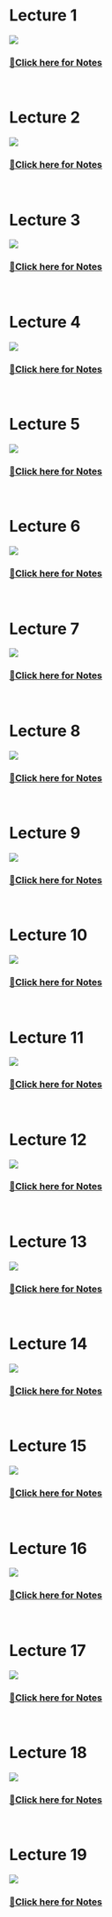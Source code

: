 <h1>Lecture 1</h1>
<a href="https://youtu.be/FMfYhRaoZZM?si=pLJVRIpnERjp7rkb"><img src="https://github.com/Yogaprasadmk/DBMS-Complete-A-To-Z-Course/assets/120255515/98d58832-48b4-40a2-b197-6a617f06938f"></a>
<br/>
<h3>
<a href="https://www.youtube.com/redirect?event=video_description&redir_token=QUFFLUhqbTBHVURZVEJJVUJ4QUdTdWsyWUk0WmllNlBJd3xBQ3Jtc0trenRWT05fNXRJMG5mQlZOVzlEN0w3YlBmY0xWQWJwMUh1Z2ZKRDdDa3lrOEZVSkM1ZE5maXRZd1o1emFZYUE3NGc2RC1RVFd6bDR4ZmZyLUlmeGJfVGF6UXl1SVB2Z1Z0N1c5T0FIYWFIbkVqdWMxVQ&q=https%3A%2F%2Fdrive.google.com%2Fdrive%2Ffolders%2F1mTp-XiRQ3i31PfBi7sEWmzV0oIgzuHJK%3Fusp%3Dsharing&v=FMfYhRaoZZM">🚀Click here for Notes</a></h3>
<br/>

<h1>Lecture 2</h1>
<a href="https://youtu.be/7TcBnuk7lYc?si=iabH_VX5WGFmDdaY"><img src="https://github.com/Yogaprasadmk/DBMS-Complete-A-To-Z-Course/assets/120255515/5da24c7f-2ecc-4e59-9ccf-1dd96d420ac5"></a>
<br/>
<h3><a href="https://www.youtube.com/redirect?event=video_description&redir_token=QUFFLUhqa095S3dVWnpuLVlTR2dXaGlKQnFGWWJaZFVtd3xBQ3Jtc0tuY3BiS3lsaEJVeU13dUF4V0FQamgwd0hHZkZqZjRsM0t5eEE3MkJNdG1hSjh0ckhhbFhDRWpERmFYRHlSQ3YzWFQxeXNvdklhei1ZRW03NDZ6RXdYTWxGTS1CYkFoUGloRkNCelNrYUIxRG1pWkYycw&q=https%3A%2F%2Fdrive.google.com%2Fdrive%2Ffolders%2F1mTp-XiRQ3i31PfBi7sEWmzV0oIgzuHJK%3Fusp%3Dsharing&v=7TcBnuk7lYc">
🚀Click here for Notes</a></h3>
<br/>

<h1>Lecture 3</h1>
<a href="https://youtu.be/wulV-eIu9dM?si=mu-RYIsJnA9zhyyr"><img src="https://github.com/Yogaprasadmk/DBMS-Complete-A-To-Z-Course/assets/120255515/391f2969-8f0e-4dcf-960f-5f2149acc046"></a>
<br/>
<h3><a href="https://www.youtube.com/redirect?event=video_description&redir_token=QUFFLUhqbWFGYlBGaTVrcUdzZkwtMXhhSjluWDBTcGRpQXxBQ3Jtc0tsVGxFTmZ4NVJmb2VRWDZNZ1pucldKVGxtMmUwTFljUncydW9lMXJKVmk0cGdEMExBSlVYRjFMV3NpS2xMV09QclZZY1VCYk1SdVhXYUkxa05JOW9wbEV1Sk9wMG85aVpPTEpNdVNUTE1fSm5YR0lYNA&q=https%3A%2F%2Fgithub.com%2Friti2409%2FDbms_Series%2Fblob%2Fmain%2FLec%25203-%2520DBMS%2520%2526%2520Applications%2Fdbms%2520series.pdf&v=wulV-eIu9dM">
🚀Click here for Notes</a></h3>
<br/>

<h1>Lecture 4</h1>
<a href="https://youtu.be/OdkJK6P4TCA?si=IUK0jY7PwAiHVZAk"><img src="https://github.com/Yogaprasadmk/DBMS-Complete-A-To-Z-Course/assets/120255515/f44c54c3-9796-4f2a-a41b-065cebb6d1c3"></a>
<br/>
<h3><a href="https://www.youtube.com/redirect?event=video_description&redir_token=QUFFLUhqazI3a1Y3UXE0U0NBNGhvcnRja2UyNmpsTzRxQXxBQ3Jtc0trMlhPczJ0WkFoLWZwYklmNjNzelhkSkdBZmhEWXBhVXo5OWU0Zklrc1ZSSXlCSVBhYjl0MzF5LVhXZXZFZG90aVRlQ2pBYm9uMlBuVkFHeUY0RGg3NURxbUpVX1BZd2NxbGdFMHA5c3ZuTC00WVhhSQ&q=https%3A%2F%2Fgithub.com%2Friti2409%2FDbms_Series%2Ftree%2Fmain%2FLec-4%2520One%2520shot%2520revision&v=OdkJK6P4TCA">
🚀Click here for Notes</a></h3>
<br/>

<h1>Lecture 5</h1>
<a href="https://youtu.be/ln-JWRw_hFs?si=_YtghmL_ZYWFXLXC"><img src="https://github.com/Yogaprasadmk/DBMS-Complete-A-To-Z-Course/assets/120255515/82db56ed-2c8a-434c-bfa7-fd58c086e473"></a>
<br/>
<h3><a href="https://www.youtube.com/redirect?event=video_description&redir_token=QUFFLUhqbTVhUUFjQkJPNzhXNXZxbzN0VUszcTVWT1ozQXxBQ3Jtc0tuRjB2S0tkYnBfT0lsbVJ0UjhEc2pDS3ZTQS1zY2x2TzRJbklvWlVCN3B5eUxhWGt5ZXhndmtfbFVYWlRqeXdWQnRtWHZDdU9keUdOY0lhWWQ2b3JaZEwzcXRJRURQN1ZUY29sR0lyY3NRV3Q2ZENuYw&q=https%3A%2F%2Fdrive.google.com%2Fdrive%2Fu%2F3%2Ffolders%2F1tVKoJ8ruh9kfwweYG9vJRorclnS_O4wr&v=ln-JWRw_hFs">🚀Click here for Notes</a>
</h3>
<br/>

<h1>Lecture 6</h1>
<a href="https://youtu.be/T3at61GvUo0?si=bdnOTLAAQxuMZC5G"><img src="https://github.com/Yogaprasadmk/DBMS-Complete-A-To-Z-Course/assets/120255515/aa7c385b-1b45-451e-9d6b-a8aac8bba38a"></a>
<br/>
<h3><a href="https://www.youtube.com/redirect?event=video_description&redir_token=QUFFLUhqbVRUR1NlV19Qc01nNTV6R0hhWjRrT0tKNW9tQXxBQ3Jtc0tsUC13RkhJRDVrb2pHdFJ0c2dPdmpIR25vOTB3M1dISFQwZVlxa2c2TExnVGswV0xKUFpfM3FWeEVDRUV6RjNUQnZsMnF4dm1HLUZ0S295UEdUVk44Sldsc0JYdy1KWnVNYzFrak1aUkRaalBEZWtGYw&q=https%3A%2F%2Fdrive.google.com%2Fdrive%2Fu%2F3%2Ffolders%2F11nWm_MX6xjmgI9fr0piN3FzuSaaNwlVx&v=T3at61GvUo0">🚀Click here for Notes</a>
</h3>
<br/>

<h1>Lecture 7</h1>
<a href="https://youtu.be/WYBdtOQwmSc?si=-G9SdDg1MLvtXBUu"><img src="https://github.com/Yogaprasadmk/DBMS-Complete-A-To-Z-Course/assets/120255515/4beb4a22-8896-41af-a3a1-ad60825faa10"/></a>
<br/>
<h3><a href="https://www.youtube.com/redirect?event=video_description&redir_token=QUFFLUhqblRYTUFsdXp0RV80Z3FxTVVCN3VxdTRuM3dhQXxBQ3Jtc0ttRG95X2hjRzhYVThtOEV3UlpnTm83RWxzd0ZTcGhCdU9VUlhZWG9CWVNwNUplUnJ5T2d6YzZUU3ZfRHFEdllPN0xKY1pvbDZUNkFjcTZLMjlCNVBaendnVjFLYzhPSTQwYzQ2TnJUeDdDSXRvUnBNdw&q=https%3A%2F%2Fgithub.com%2Friti2409%2FDbms_Series%2Fblob%2Fmain%2FLec-7%2520DataAbstraction%2520%2526%2520Different%2520levels%2Fdbms%2520series.pdf&v=WYBdtOQwmSc">🚀Click here for Notes</a>
</h3>
<br/>

<h1>Lecture 8</h1>
<a href="https://youtu.be/6FVjbN-Bd1Q?si=dNxdEfwzdAzTXuyn"><img src="https://github.com/Yogaprasadmk/DBMS-Complete-A-To-Z-Course/assets/120255515/338d131e-97a9-4ebd-aa97-f318f505fc79"></a>
<br/>
<h3>
<a href="https://www.youtube.com/redirect?event=video_description&redir_token=QUFFLUhqbER2UHAzMzhqSXlFcEJpWXlSNDVMVVNZTXZaQXxBQ3Jtc0ttdUFsYjd5amtVRVoySWhqbGJYcldESnliYTBPTlpKRGQwRW84TDdHRUJ6Y1pSZXVLM1dBa2U0Z05LMFRVcTBPY2t0ZXY2dW95bjFRNTVWdnVkSG9POEVya1JObVZ5MThwZjNCWTdKMDEtdkNnaklkOA&q=https%3A%2F%2Fgithub.com%2Friti2409%2FDbms_Series%2Fblob%2Fmain%2FLec-8%2520Schema%2520%2526%2520Instance%2520in%2520DBMS%2Fdbms%2520series.pdf&v=6FVjbN-Bd1Q">🚀Click here for Notes</a></h3>
<br/>

<h1>Lecture 9</h1>
<a href="https://youtu.be/g-2xEyo9TQg?si=peecWjyRFEvObwYL"><img src="https://github.com/Yogaprasadmk/DBMS-Complete-A-To-Z-Course/assets/120255515/7967bc27-528d-4fb7-9a2e-2aecef47fd29"/></a>
<br/>
<h3>
<a href="https://www.youtube.com/redirect?event=video_description&redir_token=QUFFLUhqa3hpMW5yRWRGSEh3TkR2UEJnbWVTOXc2YUpQZ3xBQ3Jtc0ttMjlvaGlTNzRfRWRPMzNVSTllMkczX1poWnYzb2dDQ0c3Vjgwck5sLUEzSUE1RFNxWmR6elEwN0dWczF4WXo1cDlWcW9CcVNfWGZFc0VJSmRXQzNtaVFmQ2hSd01DcXVfVTBFd0Q1SnJxNER0RG93aw&q=https%3A%2F%2Fdrive.google.com%2Fdrive%2Fu%2F3%2Ffolders%2F1l-3lvxd3OmWJcj-0Rb_F5cc5KKrWGFiB&v=g-2xEyo9TQg">🚀Click here for Notes</a></h3>
<br/>


<h1>Lecture 10</h1>
<a href="https://youtu.be/UOyA8TSE7l4?si=XdzzXpr7BQTA4Ho-"><img src="https://github.com/Yogaprasadmk/DBMS-Complete-A-To-Z-Course/assets/120255515/9968baa6-2256-42f0-a14c-b30be61f6df9"></a>
<br/>
<h3>
<a href="https://www.youtube.com/redirect?event=video_description&redir_token=QUFFLUhqa210SVNJNVQyUXYzT1JGblBRWHdQREFuT2xWQXxBQ3Jtc0trb0ZuVWtIYWZPX1ZBR2ljUGFsajlDbDhnbG9oTmlCTDc3bVRFMHU1MWdQTjlhZ3Vrd0h5Y1dJR2RCOGZISnFLOHh5SGF5aGFSRTUzRDlVRndJcWxxZVUzekxUWEppbFViN2VzTzNnN2NIM054T0ZDdw&q=https%3A%2F%2Fgithub.com%2Friti2409%2FDbms_Series%2Fblob%2Fmain%2FLec%252010%25203%2520tier%2520Architecture%2Fdbms%2520series.pdfhttps%3A%2F%2Fdrive.google.com%2Fdrive%2Fu%2F3%2Ffolders%2F1drz-YiEHi9S7h_RWgCadHkNIF3ITpZIp&v=UOyA8TSE7l4">🚀Click here for Notes</a></h3>
<br/>

<h1>Lecture 11</h1>
<a href="https://youtu.be/RNl9ZIDzDG0?si=lN0epYz6MYatfZDP"><img src="https://github.com/Yogaprasadmk/DBMS-Complete-A-To-Z-Course/assets/120255515/3de21f6c-621f-4dc8-8f98-08be51357596"></a>
<br/>
<h3>
<a href="https://www.youtube.com/redirect?event=video_description&redir_token=QUFFLUhqbXdDX0Vrb3g4elo2aHh6NXFuQUpnNjZ2RFVEd3xBQ3Jtc0ttT2hjNWJiUWlCbHMza29ySXd2c1VPZkRqUlh6SzhsM2xwOTNJMUgwcV9iVGd4OUZ1QW80X2F1SVRnNERwckpZSUh2bW10VmVBdmw3UXVLblQtOWdMUWt3bGQ1dkpoZDA0d2l1bkcyMjh5X2hGMFcyOA&q=https%3A%2F%2Fgithub.com%2Friti2409%2FDbms_Series%2Fblob%2Fmain%2FLec%252011%2520Data%2520model%2Fdbms%2520series.pdfhttps%3A%2F%2Fdrive.google.com%2Fdrive%2Fu%2F3%2Ffolders%2F1AzNvypLFrAQQIQRvNgJ_QiN1ObBMEuoU&v=RNl9ZIDzDG0">🚀Click here for Notes</a></h3>
<br/>

<h1>Lecture 12</h1>
<a href="https://youtu.be/QK1l_wtBRIw?si=kzp64UjyFfhmB3Dr"><img src="https://github.com/Yogaprasadmk/DBMS-Complete-A-To-Z-Course/assets/120255515/4c57275f-f928-40df-a19b-e92430373853"></a>
<br/>
<h3>
<a href="https://www.youtube.com/redirect?event=video_description&redir_token=QUFFLUhqa0NtNW92NmVfbGswUHFNU28wTm03VWdjVXdaUXxBQ3Jtc0ttbjU4VTVwT0xfVVRDeWQ4clN0YjVVUHoyOGVYTHJhOWlOcmhDb3B2V0lUNzRUN3hEOGhPRDVDY2R0RHdRYUVCMUdwUWs5bkNOdkQ4dG5TdEFFbEx1WnpBdmpNbjZRTXZodENFUEVMMV9xTmloc1Qzbw&q=https%3A%2F%2Fdrive.google.com%2Fdrive%2Fu%2F3%2Ffolders%2F1oSdqRaFH9xSv9IWhfWmyxXG3_PhXimcB&v=QK1l_wtBRIw">🚀Click here for Notes</a></h3>
<br/>

<h1>Lecture 13</h1>
<a href="https://youtu.be/tzcK1wWQKlU?si=E4VnFvq62vlfEbya"><img src="https://github.com/Yogaprasadmk/DBMS-Complete-A-To-Z-Course/assets/120255515/f2ca4cd2-aae6-410f-ba3a-dabbc9859bfc"></a>
<br/>
<h3>
<a href="https://www.youtube.com/redirect?event=video_description&redir_token=QUFFLUhqbEgwQ0Z2aC13TTlNSXFfdDJ6T0pMWHA0TGw3QXxBQ3Jtc0tuT0dPMUNjMVZBeWJtMzRnQi1RclN0b1hrY3MwbXZrOXlfWGd2aVdzT1pha25VWGZrb1g0TmpFSW1udkU1T1lrUFFrZWg1d1RhSmNxdmR3MTBHRW5mLUxhUXc1NlJlS0NXVEl4VUxKM1pMU3lKZ3YtOA&q=https%3A%2F%2Fgithub.com%2Friti2409%2FDbms_Series%2Fblob%2Fmain%2FLec-13%2520Essential%2520components%2520of%2520table%2Fdbms%2520series.pdf&v=tzcK1wWQKlU">🚀Click here for Notes</a></h3>
<br/>

<h1>Lecture 14</h1>
<a href="https://youtu.be/HlkPTVJ27SQ?si=D40Nw4--ERCyqadK"><img src="https://github.com/Yogaprasadmk/DBMS-Complete-A-To-Z-Course/assets/120255515/74b12d46-4fe4-4949-bc42-06f5d1744fb1"></a>
<br/>
<h3>
<a href="https://www.youtube.com/redirect?event=video_description&redir_token=QUFFLUhqbWZmMXBralJycnBtbW9nQ1dKdnE5TDIxUjBKZ3xBQ3Jtc0trV0Nib3M2d1BWTlhOU1gtX3N6ZDRMZzEyN0tnclI3YWVUNThrTUwxYkZIalBvWkxLMy1sQmtpakRua3pCX3MyR0FjLVRzMzB1NzNhN09NMmRjdGJZTG5PSlRvTTl5ZUVHSEwzbDFQNGpxTWtrT0oyUQ&q=https%3A%2F%2Fgithub.com%2Friti2409%2FDbms_Series%2Fblob%2Fmain%2FLec-14%2520View%2520in%2520DBMS%2Fdbms%2520series.pdf&v=HlkPTVJ27SQ">🚀Click here for Notes</a></h3>
<br/>

<h1>Lecture 15</h1>
<a href="https://youtu.be/Os8ODF7wFC0?si=EwGoGA9KGcB679rp"><img src="https://github.com/Yogaprasadmk/DBMS-Complete-A-To-Z-Course/assets/120255515/34ca8da3-bc9b-4241-8f45-3c5ca87e5624"></a>
<br/>
<h3>
<a href="https://www.youtube.com/redirect?event=video_description&redir_token=QUFFLUhqbHRXVWRyUTJ4eUVUb0htSXVwYi1yX2FkRUFod3xBQ3Jtc0tsYVRlWHVwY3BtbkdlTjM2OXVqSy1mdGRLWENLVXMxaVJhYXpBTkllRzZYblp3b0tzZjhrSEdFNW9uZHQwcFVwdFd3QTZFZDhDN2lJRU9HajExUGlULU1QQks2X3hDNEFXUHMtam1GN0VtOXJYRlZtQQ&q=https%3A%2F%2Fgithub.com%2Friti2409%2FDbms_Series%2Fblob%2Fmain%2FLec-15%2520keys%2520and%2520its%2520types%2Fdbms%2520series.pdfhttps%3A%2F%2Fdrive.google.com%2Fdrive%2Fu%2F3%2Ffolders%2F1210xCM05GLHKco2Pp80LjI7apR0kRohC&v=Os8ODF7wFC0">🚀Click here for Notes</a></h3>
<br/>

<h1>Lecture 16</h1>
<a href="https://youtu.be/aek361JzYv0?si=kZreYOOZSJxuhHvb"><img src="https://github.com/Yogaprasadmk/DBMS-Complete-A-To-Z-Course/assets/120255515/84a90d11-a549-4a01-acbf-3d13e9e87bf0"></a>
<br/>
<h3>
<a href="https://www.youtube.com/redirect?event=video_description&redir_token=QUFFLUhqbFBkaDVweFhGclE1NlFjT010bjYwb0xGR0pEZ3xBQ3Jtc0trTWpZaTBOaTZnSkQ5UGZWaDkxMEdDbU40czZtaEtKYjdPNG96MUNXTXJIMTJjZ042RjB4bUhISE5IWS1CVUNIUzBaMS12eFkxRjM2SDJkQ2E0VGd1ZlNqUzZUNVZOTmp0Z3NGMmJ0SjVkOVhWQkVIOA&q=https%3A%2F%2Fgithub.com%2Friti2409%2FDbms_Series%2Fblob%2Fmain%2FLec-16%2520Referential%2520integrity%2Fdbms%2520series%2520%281%29.pdf&v=aek361JzYv0">🚀Click here for Notes</a></h3>
<br/>

<h1>Lecture 17</h1>
<a href="https://youtu.be/NBNFf_NjMHk?si=sWrPE3JSfZS6QGJu"><img src="https://github.com/Yogaprasadmk/DBMS-Complete-A-To-Z-Course/assets/120255515/fd764c6e-69db-4e7f-8199-32bf9be80083"></a>
<br/>
<h3>
<a href="https://www.youtube.com/redirect?event=video_description&redir_token=QUFFLUhqbEhPajB6OFlKeDVMM2NFeFNxVUh3MDE2UWc5Z3xBQ3Jtc0tsOUFZeDFDVHFoOFc4T3Q1ZXlURnpaVS11YllPQ3ZIRFRuRG1fRjVvMS1nVHpCODY0OXljNTZaVG9wUnBLNEVsMnRtNm1QUUdPOEFBR2pGS2tCSXA4VE93QWlSOUxwSkhTZEVmX3BMTXplS2NUdEVZZw&q=https%3A%2F%2Fdrive.google.com%2Fdrive%2Ffolders%2F1ff8FVpKfs8shEbO7glAmSF_3CZXwMsHT&v=NBNFf_NjMHk">🚀Click here for Notes</a></h3>
<br/>

<h1>Lecture 18</h1>
<a href="https://youtu.be/rheuSfqgnqo?si=HSwbDB08FMIV3HOd"><img src="https://github.com/Yogaprasadmk/DBMS-Complete-A-To-Z-Course/assets/120255515/b849a1a0-e373-43ce-b89b-fbf396a5697a"></a>
<br/>
<h3>
<a href="https://www.youtube.com/redirect?event=video_description&redir_token=QUFFLUhqazB0TWtGMV9uS0Rzb0h4cTZuTkRzaHJYU3JuUXxBQ3Jtc0tsR0tfc0g0dUk1WjQ1Q2sxNDJpcXJkNGRSNDQwUVdVSkhLQ0FYNnhhQml0a0d4M0NhaTRPMXUzS1BNNHRwRzBialdUYTd3UTZJT0ZJR1ZUT1lUWHRieVlZZWdMVk1UQWxIb3VEM1NSYko2SkNuVFVWSQ&q=https%3A%2F%2Fdrive.google.com%2Fdrive%2Ffolders%2F1mTp-XiRQ3i31PfBi7sEWmzV0oIgzuHJK%3Fusp%3Dsharing&v=rheuSfqgnqo">🚀Click here for Notes</a></h3>
<br/>

<h1>Lecture 19</h1>
<a href=""><img src="https://github.com/Yogaprasadmk/DBMS-Complete-A-To-Z-Course/assets/120255515/0113df65-8f74-46d3-af91-3a1e022470d5"></a>
<br/>
<h3>
<a href="https://www.youtube.com/redirect?event=video_description&redir_token=QUFFLUhqbG9JQ05rUFpISHU5R2Vta3VUamd4dk5jaU5ud3xBQ3Jtc0ttV0xScjZHc0Q0UEZRa2hnSGlmRzJkM2ZrWkVHMWd6REtyV1JGU0JVUG9aOW0xTVdVZ1dLXzhEYndLTXlyMDZDWHpOUllsamcyUmxfaDdyLVhRTHdTOFhZakRDSEU4ZVJOdmc0d2hlVWVEaU5tU2JRUQ&q=https%3A%2F%2Fdrive.google.com%2Fdrive%2Ffolders%2F1mTp-XiRQ3i31PfBi7sEWmzV0oIgzuHJK%3Fusp%3Dsharing&v=gQkzvkmt4Jw">🚀Click here for Notes</a></h3>
<br/>






